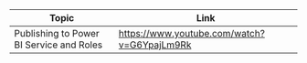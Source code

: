 | Topic | Link |
| ----- | ---- |
|Publishing to Power BI Service and Roles|	https://www.youtube.com/watch?v=G6YpajLm9Rk|
